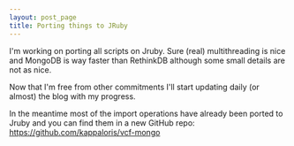 ```yaml
---
layout: post_page
title: Porting things to JRuby
---
```


I'm working on porting all scripts on Jruby.
Sure (real) multithreading is nice and MongoDB is way faster than RethinkDB although some small details are not as nice.

Now that I'm free from other commitments I'll start updating daily (or almost) the blog with my progress.

In the meantime most of the import operations have already been ported to Jruby and you can find them in a new GitHub repo: https://github.com/kappaloris/vcf-mongo